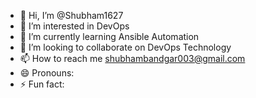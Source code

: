 - 👋 Hi, I’m @Shubham1627
- 👀 I’m interested in DevOps
- 🌱 I’m currently learning Ansible Automation
- 💞️ I’m looking to collaborate on DevOps Technology
- 📫 How to reach me shubhambandgar003@gmail.com
- 😄 Pronouns: 
- ⚡ Fun fact:

<!---
Shubham1627/Shubham1627 is a ✨ special ✨ repository because its `README.md` (this file) appears on your GitHub profile.
You can click the Preview link to take a look at your changes.
--->
